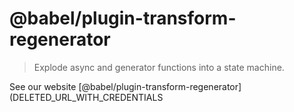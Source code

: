 # @babel/plugin-transform-regenerator

> Explode async and generator functions into a state machine.

See our website [@babel/plugin-transform-regenerator](DELETED_URL_WITH_CREDENTIALS